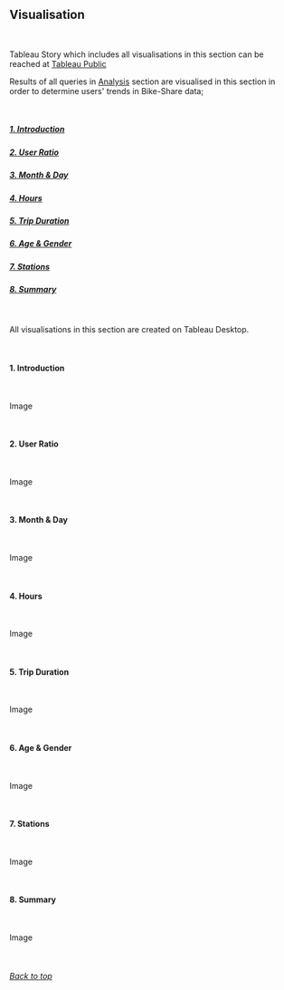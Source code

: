 ## Visualisation

<br />

Tableau Story which includes all visualisations in this section can be reached at [Tableau Public](https://public.tableau.com/app/profile/efe.ozkaratay/viz/GoogleDataAnalyticsBikeShareAnalysis/Story1)

Results of all queries in [Analysis](https://github.com/efeozkaratay/Data-Analysis-Case-Studies/blob/main/Google-Data-Analytics-Bike-Share/05%20-%20Analysis.md#data-analysis) section are visualised in this section in order to determine users' trends in Bike-Share data;

<br />

##### [1.  Introduction](      #1-introduction)

##### [2.  User Ratio](        #2-user-ratio)

##### [3.  Month & Day](       #3-month--day)

##### [4.  Hours](             #4-hours)

##### [5.  Trip Duration](     #5-trip-duration)

##### [6.  Age & Gender](      #6-age--gender)

##### [7.  Stations](          #7-stations)

##### [8.  Summary](           #8-summary)

<br />

All visualisations in this section are created on Tableau Desktop.

<br />

####  1. Introduction

<br />

Image

<br />

####  2. User Ratio

<br />

Image

<br />

####  3. Month & Day
<br />

Image

<br />

####  4. Hours

<br />

Image

<br />

####  5. Trip Duration

<br />

Image

<br />

####  6. Age & Gender

<br />

Image

<br />

####  7. Stations

<br />

Image

<br />

####  8. Summary

<br />

Image

<br />

###### [Back to top](#1--introduction)
